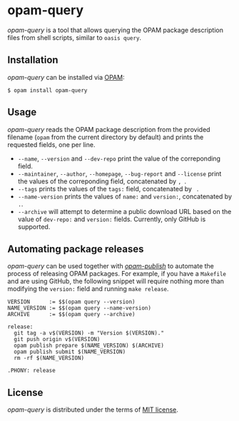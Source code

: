 opam-query
==========

_opam-query_ is a tool that allows querying the OPAM package description
files from shell scripts, similar to `oasis query`.

Installation
------------

_opam-query_ can be installed via [OPAM](https://opam.ocaml.org):

    $ opam install opam-query

Usage
-----

_opam-query_ reads the OPAM package description from the provided filename
(`opam` from the current directory by default) and prints the requested fields,
one per line.

  * `--name`, `--version` and `--dev-repo` print the value of the correponding field.
  * `--maintainer`, `--author`, `--homepage`, `--bug-report` and `--license` print
    the values of the correponding field, concatenated by <code>, </code>.
  * `--tags` prints the values of the `tags:` field, concatenated by ` `.
  * `--name-version` prints the values of `name:` and `version:`, concatenated by `.`.
  * `--archive` will attempt to determine a public download URL based on the value
    of `dev-repo:` and `version:` fields. Currently, only GitHub is supported.

Automating package releases
---------------------------

_opam-query_ can be used together with [_opam-publish_](https://github.com/AltGr/opam-publish)
to automate the process of releasing OPAM packages. For example, if you have a `Makefile`
and are using GitHub, the following snippet will require nothing more than modifying
the `version:` field and running `make release`.

``` make
VERSION      := $$(opam query --version)
NAME_VERSION := $$(opam query --name-version)
ARCHIVE      := $$(opam query --archive)

release:
  git tag -a v$(VERSION) -m "Version $(VERSION)."
  git push origin v$(VERSION)
  opam publish prepare $(NAME_VERSION) $(ARCHIVE)
  opam publish submit $(NAME_VERSION)
  rm -rf $(NAME_VERSION)

.PHONY: release
```

License
-------

_opam-query_ is distributed under the terms of [MIT license](LICENSE.txt).
